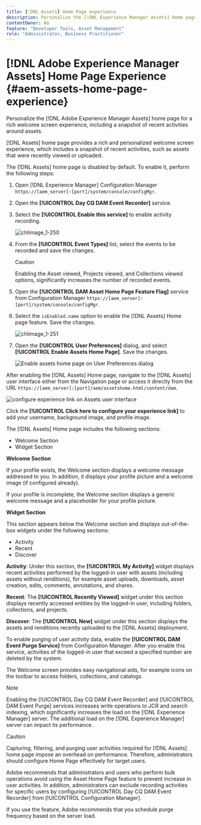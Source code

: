 ```yaml
---
title: [!DNL Assets] Home Page experience
description: Personalize the [!DNL Experience Manager Assets] Home page for a rich welcome screen experience, including a snapshot of recent activities around assets.
contentOwner: AG
feature: "Developer Tools, Asset Management"
role: "Administrator, Business Practitioner"
---
```


# [!DNL Adobe Experience Manager Assets] Home Page Experience {#aem-assets-home-page-experience}

Personalize the [!DNL Adobe Experience Manager Assets] home page for a rich welcome screen experience, including a snapshot of recent activities around assets.

[!DNL Assets] home page provides a rich and personalized welcome screen experience, which includes a snapshot of recent activities, such as assets that were recently viewed or uploaded.

The [!DNL Assets] home page is disabled by default. To enable it, perform the following steps:

1. Open [!DNL Experience Manager] Configuration Manager `https://[aem_server]:[port]/system/console/configMgr`.
1. Open the **[!UICONTROL Day CQ DAM Event Recorder]** service.
1. Select the **[!UICONTROL Enable this service]** to enable activity recording.

   ![chlimage_1-250](assets/chlimage_1-250.png)

1. From the **[!UICONTROL Event Types]** list, select the events to be recorded and save the changes.

   >[!CAUTION]
   >
   >Enabling the Asset viewed, Projects viewed, and Collections viewed options, significantly increases the number of recorded events.

1. Open the **[!UICONTROL DAM Asset Home Page Feature Flag]** service from Configuration Manager `https://[aem_server]:[port]/system/console/configMgr`.
1. Select the `isEnabled.name` option to enable the [!DNL Assets] Home page feature. Save the changes.

   ![chlimage_1-251](assets/chlimage_1-251.png)

1. Open the **[!UICONTROL User Preferences]** dialog, and select **[!UICONTROL Enable Assets Home Page]**. Save the changes.

   ![Enable assets home page on User Preferences dialog](assets/Annotation-color.png)

After enabling the [!DNL Assets] Home page, navigate to the [!DNL Assets] user interface either from the Navigation page or access it directly from the URL `https://[aem_server]:[port]/aem/assetshome.html/content/dam`.

![configure experience link on Assets user interface](assets/config-experience-link.png)

Click the **[!UICONTROL Click here to configure your experience link]** to add your username, background image, and profile image.

The [!DNL Assets] Home page includes the following sections:

* Welcome Section
* Widget Section

**Welcome Section**

If your profile exists, the Welcome section displays a welcome message addressed to you. In addition, it displays your profile picture and a welcome image (if configured already).

If your profile is incomplete, the Welcome section displays a generic welcome message and a placeholder for your profile picture.

**Widget Section**

This section appears below the Welcome section and displays out-of-the-box widgets under the following sections:

* Activity
* Recent
* Discover

**Activity**: Under this section, the **[!UICONTROL My Activity]** widget displays recent activities performed by the logged-in user with assets (including assets without renditions), for example asset uploads, downloads, asset creation, edits, comments, annotations, and shares.

**Recent**: The **[!UICONTROL Recently Viewed]** widget under this section displays recently accessed entities by the logged-in user, including folders, collections, and projects.

**Discover**: The **[!UICONTROL New]** widget under this section displays the assets and renditions recently uploaded to the [!DNL Assets] deployment.

To enable purging of user activity data, enable the **[!UICONTROL DAM Event Purge Service]** from Configuration Manager. After you enable this service, activities of the logged-in user that exceed a specified number are deleted by the system.

The Welcome screen provides easy navigational aids, for example icons on the toolbar to access folders, collections, and catalogs.

>[!NOTE]
>
>Enabling the [!UICONTROL Day CQ DAM Event Recorder] and [!UICONTROL DAM Event Purge] services increases write operations to JCR and search indexing, which significantly increases the load on the [!DNL Experience Manager] server. The additional load on the [!DNL Experience Manager] server can impact its performance.

>[!CAUTION]
>
>Capturing, filtering, and purging user activities required for [!DNL Assets] home page impose an overhead on performance. Therefore, administrators should configure Home Page effectively for target users.
>
>Adobe recommends that administrators and users who perform bulk operations avoid using the Asset Home Page feature to prevent increase in user activities. In addition, administrators can exclude recording activities for specific users by configuring [!UICONTROL Day CQ DAM Event Recorder] from [!UICONTROL Configuration Manager].
>
>If you use the feature, Adobe recommends that you schedule purge frequency based on the server load.
